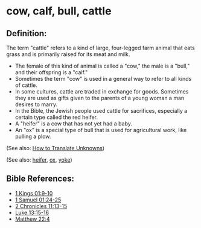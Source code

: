 # cow, calf, bull, cattle #

## Definition: ##

The term "cattle" refers to a kind of large, four-legged farm animal that eats grass and is primarily raised for its meat and milk.

* The female of this kind of animal is called a "cow," the male is a "bull," and their offspring is a "calf."
* Sometimes the term "cow" is used in a general way to refer to all kinds of cattle.
* In some cultures, cattle are traded in exchange for goods. Sometimes they are used as gifts given to the parents of a young woman a man desires to marry.
* In the Bible, the Jewish people used cattle for sacrifices, especially a certain type called the red heifer.
* A "heifer" is a cow that has not yet had a baby.
* An "ox" is a special type of bull that is used for agricultural work, like pulling a plow.

(See also: [How to Translate Unknowns](en/ta-vol1/translate/man/translate-unknown))

(See also: [heifer](../other/heifer.md), [ox](../other/ox.md), [yoke](../other/yoke.md))

## Bible References: ##

* [1 Kings 01:9-10](en/tn/1ki/help/01/09)
* [1 Samuel 01:24-25](en/tn/1sa/help/01/24)
* [2 Chronicles 11:13-15](en/tn/2ch/help/11/13)
* [Luke 13:15-16](en/tn/luk/help/13/15)
* [Matthew 22:4](en/tn/mat/help/22/04)